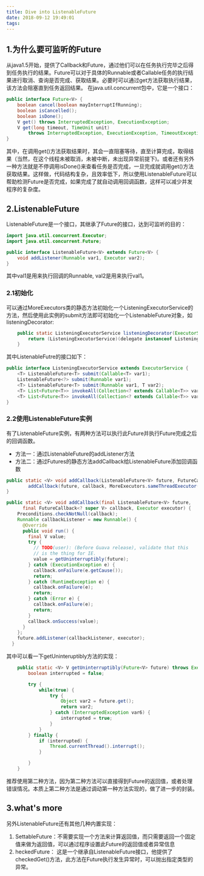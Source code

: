 ```yaml
---
title: Dive into ListenableFuture
date: 2018-09-12 19:49:01
tags:
---
```


## 1.为什么要可监听的Future
从java1.5开始，提供了Callback和Future，通过他们可以在任务执行完毕之后得到任务执行的结果。Future可以对于具体的Runnable或者Callable任务的执行结果进行取消、查询是否完成、获取结果。必要时可以通过get方法获取执行结果，该方法会阻塞直到任务返回结果。
在java.util.concurrent包中，它是一个接口：
```java
public interface Future<V> {
    boolean cancel(boolean mayInterruptIfRunning);
    boolean isCancelled();
    boolean isDone();
    V get() throws InterruptedException, ExecutionException;
    V get(long timeout, TimeUnit unit)
        throws InterruptedException, ExecutionException, TimeoutException;
}
```
其中，在调用get()方法获取结果时，其会一直阻塞等待，直至计算完成，取得结果（当然，在这个线程未被取消，未被中断，未出现异常前提下)。或者还有另外一种方法就是不停调用isDone()来查看任务是否完成，一旦完成就调用get()方法获取结果。这样做，代码结构复杂，且效率低下，所以使用ListenableFuture可以帮助检测Future是否完成，如果完成了就自动调用回调函数，这样可以减少并发程序的复杂度。

## 2.ListenableFuture
ListenableFuture是一个接口，其继承了Future的接口，达到可监听的目的：
```java
import java.util.concurrent.Executor;
import java.util.concurrent.Future;

public interface ListenableFuture<V> extends Future<V> {
    void addListener(Runnable var1, Executor var2);
}
```
其中val1是用来执行回调的Runnable, val2是用来执行val1。

### 2.1初始化
可以通过MoreExecutors类的静态方法初始化一个ListeningExecutorService的方法，然后使用此实例的submit方法即可初始化一个ListenableFuture对象，如listeningDecorator:
```java
    public static ListeningExecutorService listeningDecorator(ExecutorService delegate) {
        return (ListeningExecutorService)(delegate instanceof ListeningExecutorService ? (ListeningExecutorService)delegate : (delegate instanceof ScheduledExecutorService ? new MoreExecutors.ScheduledListeningDecorator((ScheduledExecutorService)delegate) : new MoreExecutors.ListeningDecorator(delegate)));
    }
```
其中ListenableFutre的接口如下：
```java
public interface ListeningExecutorService extends ExecutorService {
    <T> ListenableFuture<T> submit(Callable<T> var1);
    ListenableFuture<?> submit(Runnable var1);
    <T> ListenableFuture<T> submit(Runnable var1, T var2);
    <T> List<Future<T>> invokeAll(Collection<? extends Callable<T>> var1) throws InterruptedException;
    <T> List<Future<T>> invokeAll(Collection<? extends Callable<T>> var1, long var2, TimeUnit var4) throws InterruptedException;
}
```

### 2.2使用ListenableFuture实例
有了ListenableFuture实例，有两种方法可以执行此Future并执行Future完成之后的回调函数。
* 方法一：通过ListenableFuture的addListener方法
* 方法二：通过Futures的静态方法addCallback给ListenableFuture添加回调函数
```java
public static <V> void addCallback(ListenableFuture<V> future, FutureCallback<? super V> callback) {
        addCallback(future, callback, MoreExecutors.sameThreadExecutor());
}

public static <V> void addCallback(final ListenableFuture<V> future,
      final FutureCallback<? super V> callback, Executor executor) {
    Preconditions.checkNotNull(callback);
    Runnable callbackListener = new Runnable() {
      @Override
      public void run() {
        final V value;
        try {
          // TODO(user): (Before Guava release), validate that this
          // is the thing for IE.
          value = getUninterruptibly(future);
        } catch (ExecutionException e) {
          callback.onFailure(e.getCause());
          return;
        } catch (RuntimeException e) {
          callback.onFailure(e);
          return;
        } catch (Error e) {
          callback.onFailure(e);
          return;
        }
        callback.onSuccess(value);
      }
    };
    future.addListener(callbackListener, executor);
  }
```

其中可以看一下getUninteruptibly方法的实现：
```java
    public static <V> V getUninterruptibly(Future<V> future) throws ExecutionException {
        boolean interrupted = false;

        try {
            while(true) {
                try {
                    Object var2 = future.get();
                    return var2;
                } catch (InterruptedException var6) {
                    interrupted = true;
                }
            }
        } finally {
            if (interrupted) {
                Thread.currentThread().interrupt();
            }

        }
    }
```
推荐使用第二种方法，因为第二种方法可以直接得到Future的返回值，或者处理错误情况。本质上第二种方法是通过调动第一种方法实现的，做了进一步的封装。

## 3.what's more
另外ListenableFuture还有其他几种内置实现：

1. SettableFuture：不需要实现一个方法来计算返回值，而只需要返回一个固定值来做为返回值，可以通过程序设置此Future的返回值或者异常信息
2. heckedFuture： 这是一个继承自ListenableFuture接口，他提供了checkedGet()方法，此方法在Future执行发生异常时，可以抛出指定类型的异常。